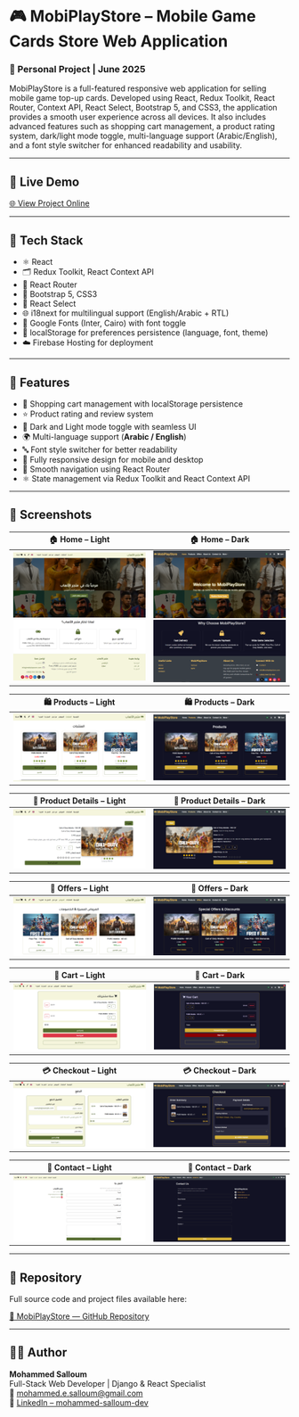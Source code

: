 # 🎮 MobiPlayStore – Mobile Game Cards Store Web Application

### 💼 Personal Project | June 2025

MobiPlayStore is a full-featured responsive web application for selling mobile game top-up cards. Developed using React, Redux Toolkit, React Router, Context API, React Select, Bootstrap 5, and CSS3, the application provides a smooth user experience across all devices. It also includes advanced features such as shopping cart management, a product rating system, dark/light mode toggle, multi-language support (Arabic/English), and a font style switcher for enhanced readability and usability.

---

## 🚀 Live Demo  
[🌐 View Project Online](https://mobiplaystore-syr.web.app/)

---
## 🔧 Tech Stack

* ⚛️ React
* 🗂️ Redux Toolkit, React Context API
* 🔄 React Router
* 🎨 Bootstrap 5, CSS3
* 🔌 React Select
* 🌐 i18next for multilingual support (English/Arabic + RTL)
* 📝 Google Fonts (Inter, Cairo) with font toggle
* 💾 localStorage for preferences persistence (language, font, theme)
* ☁️ Firebase Hosting for deployment

---

  ## 🌟 Features

- 🛒 Shopping cart management with localStorage persistence  
- ⭐ Product rating and review system  
- 🌙 Dark and Light mode toggle with seamless UI  
- 🌍 Multi-language support (**Arabic / English**)  
- 🔤 Font style switcher for better readability  
- 📱 Fully responsive design for mobile and desktop  
- 🔄 Smooth navigation using React Router  
- ⚛️ State management via Redux Toolkit and React Context API  

---

## 📸 Screenshots  

| 🏠 Home – Light | 🏠 Home – Dark |
|-----------------|----------------|
| ![Home Light](Screenshots/light/home-HeroSection-page.PNG) <br> ![Home Light](Screenshots/light/home-FeaturesSection-page.PNG) | ![Home Dark](Screenshots/dark/home-HeroSection-page.PNG) <br> ![Home Dark](Screenshots/dark/home-FeaturesSection-page.PNG) |

| 🛍️ Products – Light | 🛍️ Products – Dark |
|---------------------|---------------------|
| ![Products Light](Screenshots/light/products-page.PNG) | ![Products Dark](Screenshots/dark/products-page.PNG) |

| 🌟 Product Details – Light | 🌟 Product Details – Dark |
|----------------------------|---------------------------|
| ![Product Details Light](Screenshots/light/productDetails-page.PNG) | ![Product Details Dark](Screenshots/dark/productDetails-page.PNG) |

| 🎁 Offers – Light | 🎁 Offers – Dark |
|------------------|------------------|
| ![Offers Light](Screenshots/light/offers-page.PNG) | ![Offers Dark](Screenshots/dark/offers-page.PNG) |

| 🛒 Cart – Light | 🛒 Cart – Dark |
|----------------|----------------|
| ![Cart Light](Screenshots/light/cart-page.PNG) | ![Cart Dark](Screenshots/dark/cart-page.PNG) |

| 💳 Checkout – Light | 💳 Checkout – Dark |
|---------------------|---------------------|
| ![Checkout Light](Screenshots/light/checkout-page.PNG) | ![Checkout Dark](Screenshots/dark/checkout-page.PNG) |

| 📝 Contact – Light | 📝 Contact – Dark |
|-------------------|-------------------|
| ![Contact Light](Screenshots/light/contact-page.PNG) | ![Contact Dark](Screenshots/dark/contact-page.PNG) |

---

## 📂 Repository

Full source code and project files available here:

[🔗 MobiPlayStore — GitHub Repository](https://github.com/mohammed-salloum/MobiPlayStore)

---

## 👨‍💻 Author

**Mohammed Salloum**  
Full-Stack Web Developer | Django & React Specialist  
📧 mohammed.e.salloum@gmail.com  
🔗 [LinkedIn – mohammed-salloum-dev](https://linkedin.com/in/mohammed-salloum-dev)
